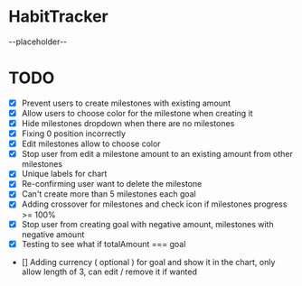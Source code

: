 # HabitTracker

--placeholder--

# TODO

- [x] Prevent users to create milestones with existing amount
- [x] Allow users to choose color for the milestone when creating it
- [x] Hide milestones dropdown when there are no milestones
- [x] Fixing 0 position incorrectly
- [x] Edit milestones allow to choose color
- [x] Stop user from edit a milestone amount to an existing amount from other milestones
- [x] Unique labels for chart
- [x] Re-confirming user want to delete the milestone
- [x] Can't create more than 5 milestones each goal
- [x] Adding crossover for milestones and check icon if milestones progress >= 100%
- [x] Stop user from creating goal with negative amount, milestones with negative amount
- [x] Testing to see what if totalAmount === goal
- [] Adding currency ( optional ) for goal and show it in the chart, only allow length of 3, can edit / remove it if wanted
